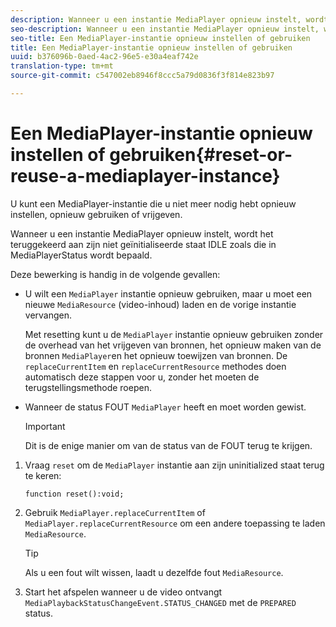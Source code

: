 ```yaml
---
description: Wanneer u een instantie MediaPlayer opnieuw instelt, wordt het teruggekeerd aan zijn niet geïnitialiseerde staat IDLE zoals die in MediaPlayerStatus wordt bepaald.
seo-description: Wanneer u een instantie MediaPlayer opnieuw instelt, wordt het teruggekeerd aan zijn niet geïnitialiseerde staat IDLE zoals die in MediaPlayerStatus wordt bepaald.
seo-title: Een MediaPlayer-instantie opnieuw instellen of gebruiken
title: Een MediaPlayer-instantie opnieuw instellen of gebruiken
uuid: b376096b-0aed-4ac2-96e5-e30a4eaf742e
translation-type: tm+mt
source-git-commit: c547002eb8946f8ccc5a79d0836f3f814e823b97

---
```



# Een MediaPlayer-instantie opnieuw instellen of gebruiken{#reset-or-reuse-a-mediaplayer-instance}

U kunt een MediaPlayer-instantie die u niet meer nodig hebt opnieuw instellen, opnieuw gebruiken of vrijgeven.

Wanneer u een instantie MediaPlayer opnieuw instelt, wordt het teruggekeerd aan zijn niet geïnitialiseerde staat IDLE zoals die in MediaPlayerStatus wordt bepaald.

Deze bewerking is handig in de volgende gevallen:

* U wilt een `MediaPlayer` instantie opnieuw gebruiken, maar u moet een nieuwe `MediaResource` (video-inhoud) laden en de vorige instantie vervangen.

   Met resetting kunt u de `MediaPlayer` instantie opnieuw gebruiken zonder de overhead van het vrijgeven van bronnen, het opnieuw maken van de bronnen `MediaPlayer`en het opnieuw toewijzen van bronnen. De `replaceCurrentItem` en `replaceCurrentResource` methodes doen automatisch deze stappen voor u, zonder het moeten de terugstellingsmethode roepen.

* Wanneer de status FOUT `MediaPlayer` heeft en moet worden gewist.

   >[!IMPORTANT]
   >
   >Dit is de enige manier om van de status van de FOUT terug te krijgen.

1. Vraag `reset` om de `MediaPlayer` instantie aan zijn uninitialized staat terug te keren:

   ```
   function reset():void; 
   ```

1. Gebruik `MediaPlayer.replaceCurrentItem` of `MediaPlayer.replaceCurrentResource` om een andere toepassing te laden `MediaResource`.

   >[!TIP]
   >
   >Als u een fout wilt wissen, laadt u dezelfde fout `MediaResource`.

1. Start het afspelen wanneer u de video ontvangt `MediaPlaybackStatusChangeEvent.STATUS_CHANGED` met de `PREPARED` status.
